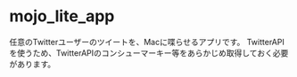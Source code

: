 mojo_lite_app
=============

任意のTwitterユーザーのツイートを、Macに喋らせるアプリです。
TwitterAPIを使うため、TwitterAPIのコンシューマーキー等をあらかじめ取得しておく必要があります。
